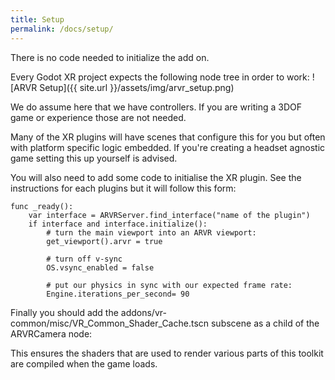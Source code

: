 ```yaml
---
title: Setup
permalink: /docs/setup/
---
```


There is no code needed to initialize the add on.

Every Godot XR project expects the following node tree in order to work:
![ARVR Setup]({{ site.url }}/assets/img/arvr_setup.png)


We do assume here that we have controllers. If you are writing a 3DOF game
 or experience those are not needed.

Many of the XR plugins will have scenes that configure this for you but often
with platform specific logic embedded. If you're creating a headset agnostic
game setting this up yourself is advised.

You will also need to add some code to initialise the XR plugin. See the instructions
for each plugins but it will follow this form:

```
func _ready():
	var interface = ARVRServer.find_interface("name of the plugin")
	if interface and interface.initialize():
		# turn the main viewport into an ARVR viewport:
		get_viewport().arvr = true

		# turn off v-sync
		OS.vsync_enabled = false

		# put our physics in sync with our expected frame rate:
		Engine.iterations_per_second= 90
```

Finally you should add the addons/vr-common/misc/VR_Common_Shader_Cache.tscn subscene
as a child of the ARVRCamera node:

This ensures the shaders that are used to render various parts of this toolkit are 
compiled when the game loads.
